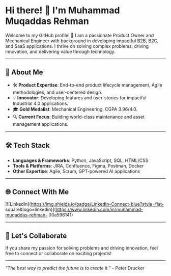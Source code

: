 # Hi there! 👋 I'm Muhammad Muqaddas Rehman

Welcome to my GitHub profile! 🚀 I am a passionate Product Owner and
Mechanical Engineer with background in developing impactful B2B,
B2C, and SaaS applications. I thrive on solving complex problems, driving
innovation, and delivering value through technology.

---

## 🌟 About Me

- 🛠 **Product Expertise**: End-to-end product lifecycle management, Agile
  methodologies, and user-centered design.
- 💡 **Innovator**: Developing features and user-stories for impactful
  Industrial 4.0 applications.
- 🎓 **Gold Medalist**: Mechanical Engineering, CGPA 3.96/4.0.
- 🔍 **Current Focus**: Building world-class maintenance and asset management
  applications.

---

## 🛠 Tech Stack

- **Languages & Frameworks**: Python, JavaScript, SQL, HTML/CSS  
- **Tools & Platforms**: JIRA, Confluence, Figma, Postman, Docker  
- **Other Expertise**: Agile, Scrum, GPT-powered AI applications  

---

## 🌐 Connect With Me

[![LinkedIn](https://img.shields.io/badge/LinkedIn-Connect-blue?style=flat-
square&logo=linkedin)](https://www.linkedin.com/in/muhammad-muqaddas-rehman-
00a596141) 

---

## 🚀 Let's Collaborate

If you share my passion for solving problems and driving innovation, feel free
to connect or collaborate on exciting projects!

---

_“The best way to predict the future is to create it.”_ – Peter Drucker

